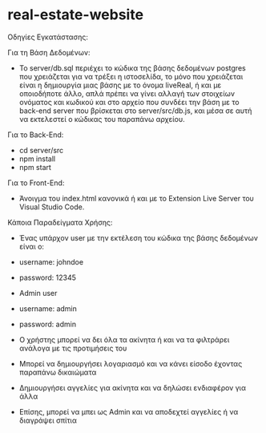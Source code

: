 # real-estate-website

Οδηγίες Εγκατάστασης:

Για τη Βάση Δεδομένων:

- Το server/db.sql περιέχει το κώδικα της βάσης δεδομένων postgres που χρειάζεται για να τρέξει η ιστοσελίδα, το μόνο που χρειάζεται είναι η δημιουργία μιας βάσης με το όνομα liveReal, ή και με οποιοδήποτε άλλο, απλά πρέπει να γίνει αλλαγή των στοιχείων ονόματος και κωδικού και στο αρχείο που συνδέει την βάση με το back-end server που βρίσκεται στο server/src/db.js, και μέσα σε αυτή να εκτελεστεί ο κώδικας του παραπάνω αρχείου.

Για το Back-End:

- cd server/src
- npm install
- npm start

Για το Front-End:

- Άνοιγμα του index.html κανονικά ή και με το Extension Live Server του Visual Studio Code.

Κάποια Παραδείγματα Χρήσης:

- Ένας υπάρχον user με την εκτέλεση του κώδικα της βάσης δεδομένων είναι ο:
- username: johndoe
- password: 12345
- Admin user
- username: admin
- password: admin

- Ο χρήστης μπορεί να δει όλα τα ακίνητα ή και να τα φιλτράρει ανάλογα με τις προτιμήσεις του
- Μπορεί να δημιουργήσει λογαριασμό και να κάνει είσοδο έχοντας παραπάνω δικαιώματα
- Δημιουργήσει αγγελίες για ακίνητα και να δηλώσει ενδιαφέρον για άλλα
- Επίσης, μπορεί να μπει ως Admin και να αποδεχτεί αγγελίες ή να διαγράψει σπίτια
